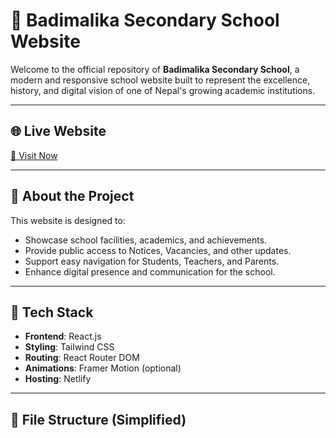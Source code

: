 # 🏫 Badimalika Secondary School Website

Welcome to the official repository of **Badimalika Secondary School**, a modern and responsive school website built to represent the excellence, history, and digital vision of one of Nepal's growing academic institutions.

---

## 🌐 Live Website

[🔗 Visit Now](https://badimalikasecschool.netlify.app)

---

## 📌 About the Project

This website is designed to:
- Showcase school facilities, academics, and achievements.
- Provide public access to Notices, Vacancies, and other updates.
- Support easy navigation for Students, Teachers, and Parents.
- Enhance digital presence and communication for the school.

---

## 🚀 Tech Stack

- **Frontend**: React.js
- **Styling**: Tailwind CSS
- **Routing**: React Router DOM
- **Animations**: Framer Motion (optional)
- **Hosting**: Netlify

---

## 📁 File Structure (Simplified)

